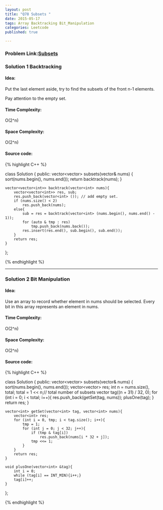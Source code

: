 ```yaml
---
layout: post
title: "Q78 Subsets "
date: 2015-05-17
tags: Array Backtracking Bit_Manipulation
categories: Leetcode
published: true

---
```

### Problem Link:[Subsets ](https://leetcode.com/problems/subsets/) 

### Solution 1 Backtracking

#### Idea:

Put the last element aside, try to find the subsets of the front n-1 elements.

Pay attention to the empty set.

#### Time Complexity:
O(2^n)

#### Space Complexity:
O(2^n)

#### Source code:
{% highlight C++ %}

class Solution {
public:
    vector<vector<int>> subsets(vector<int>& nums) {
        sort(nums.begin(), nums.end());
        return backtrack(nums);
    }
    
    vector<vector<int>> backtrack(vector<int> nums){
        vector<vector<int>> res, sub;
        res.push_back(vector<int> ()); // add empty set.
        if (nums.size() < 2)
            res.push_back(nums);
        else{
            sub = res = backtrack(vector<int> (nums.begin(), nums.end() - 1));
            for (auto & tmp : res)
                tmp.push_back(nums.back());
            res.insert(res.end(), sub.begin(), sub.end());
        }
        return res;
    }
};

{% endhighlight %}

---

### Solution 2 Bit Manipulation

#### Idea:

Use an array to record whether element in nums should be selected. Every bit in this array represents an element in nums.

#### Time Complexity:

O(2^n)

#### Space Complexity:

O(2^n)

#### Source code:

{% highlight C++ %}

class Solution {
public:
    vector<vector<int>> subsets(vector<int>& nums) {
        sort(nums.begin(), nums.end());
        vector<vector<int>> res;
        int n = nums.size(), total;
        total = 1 << n;// total number of subsets
        vector<int> tag((n + 31) / 32, 0);
        for (int i = 0; i < total; i++){
            res.push_back(getSet(tag, nums));
            plusOne(tag);
        }
        return res;
    }
    
    vector<int> getSet(vector<int> tag, vector<int> nums){
        vector<int> res;
        for (int i = 0, tmp; i < tag.size(); i++){
            tmp = 1;
            for (int j = 0; j < 32; j++){
                if (tmp & tag[i])
                    res.push_back(nums[i * 32 + j]);
                tmp <<= 1;
            }
        }
        return res;
    }
    
    void plusOne(vector<int> &tag){
        int i = 0; 
        while (tag[i] == INT_MIN){i++;}
        tag[i]++;
    }
};

{% endhighlight %}
